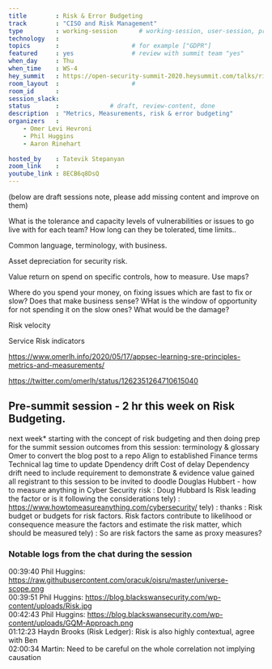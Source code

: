 ```yaml
---
title        : Risk & Error Budgeting 
track        : "CISO and Risk Management"
type         : working-session      # working-session, user-session, product-session
technology   :
topics       :                    # for example ["GDPR"]
featured     : yes                # review with summit team "yes"
when_day     : Thu
when_time    : WS-4
hey_summit   : https://open-security-summit-2020.heysummit.com/talks/risk-error-budgeting-5pm-bst/
room_layout  :                    #
room_id      :
session_slack: 
status       :              # draft, review-content, done
description  : "Metrics, Measurements, risk & error budgeting"
organizers   :
    - Omer Levi Hevroni
    - Phil Huggins
    - Aaron Rinehart
    
hosted_by    : Tatevik Stepanyan
zoom_link    : 
youtube_link : 8ECB6q8DsQ
---
```


(below are draft sessions note, please add missing content and improve on them)

What is the tolerance and capacity levels of vulnerabilities or issues to go live with for each team? How long can they be tolerated, time limits.. 

Common language, terminology,  with business.


Asset depreciation for security risk.



Value return on spend on specific controls, how to measure. Use maps?



Where do you spend your money, on fixing issues which are fast to fix or slow? Does that make business sense? WHat is the window of opportunity for not spending it on the slow ones? What would be the damage?


Risk velocity

Service Risk indicators



https://www.omerlh.info/2020/05/17/appsec-learning-sre-principles-metrics-and-measurements/



https://twitter.com/omerlh/status/1262351264710615040


## Pre-summit session - 2 hr this week on Risk Budgeting.
next week*
starting with the concept of risk budgeting and then doing prep for the summit session
outcomes from this session: terminology & glossary
Omer to convert the blog post to a repo
Align to established Finance terms
Technical lag
time to update
Dpendency drift
Cost of delay
Dependency drift
need to include requirement to demonstrate & evidence value gained
all registrant to this session to be invited to doodle
Douglas Hubbert - how to measure anything in Cyber Security risk
: Doug Hubbard
Is Risk leading the factor or is it following the considerations
tely) : https://www.howtomeasureanything.com/cybersecurity/
tely) : thanks
: Risk budget or budgets for risk factors. Risk factors contribute to likelihood or consequence
 measure the factors and estimate the risk
matter, which should be measured
tely) : So are risk factors the same as proxy measures?


### Notable logs from the chat during the session

00:39:40    Phil Huggins:   https://raw.githubusercontent.com/oracuk/oisru/master/universe-scope.png  \
00:39:51    Phil Huggins:   https://blog.blackswansecurity.com/wp-content/uploads/Risk.jpg   \
00:42:43    Phil Huggins:   https://blog.blackswansecurity.com/wp-content/uploads/GQM-Approach.png   \
01:12:23    Haydn Brooks (Risk Ledger): Risk is also highly contextual, agree with Ben   \
02:00:34    Martin: Need to be careful on the whole correlation not implying causation   
